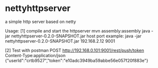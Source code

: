 # nettyhttpserver
a simple http server based on netty

Usage:
[1] compile and start the httpserver
mvn assembly:assembly
java -jar nettyhttpserver-0.2.0-SNAPSHOT.jar host port
example:
java -jar nettyhttpserver-0.2.0-SNAPSHOT.jar 192.168.2.12 9001

[2] Test with postman
POST http://192.168.0.101:9001/rest/push/token
Content-Type:application/json
{"userId":"crtb9527","token":"e10adc3949ba59abbe56e057f20f883e"}

